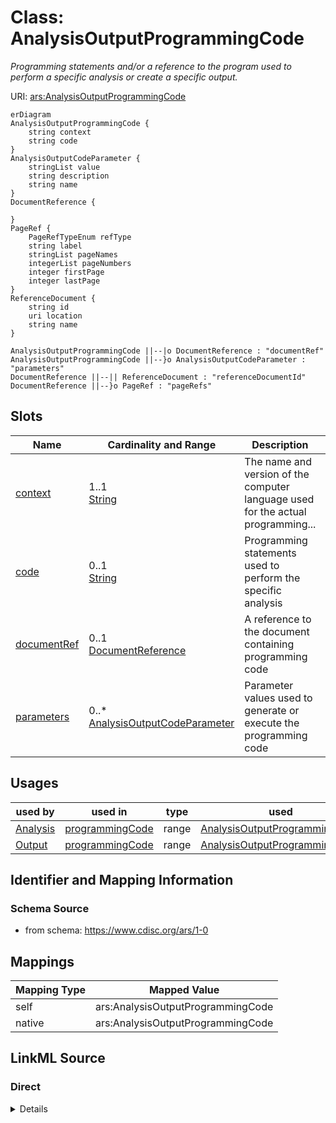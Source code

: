# Class: AnalysisOutputProgrammingCode


_Programming statements and/or a reference to the program used to perform a specific analysis or create a specific output._





URI: [ars:AnalysisOutputProgrammingCode](https://www.cdisc.org/ars/1-0/AnalysisOutputProgrammingCode)


```mermaid
erDiagram
AnalysisOutputProgrammingCode {
    string context  
    string code  
}
AnalysisOutputCodeParameter {
    stringList value  
    string description  
    string name  
}
DocumentReference {

}
PageRef {
    PageRefTypeEnum refType  
    string label  
    stringList pageNames  
    integerList pageNumbers  
    integer firstPage  
    integer lastPage  
}
ReferenceDocument {
    string id  
    uri location  
    string name  
}

AnalysisOutputProgrammingCode ||--|o DocumentReference : "documentRef"
AnalysisOutputProgrammingCode ||--}o AnalysisOutputCodeParameter : "parameters"
DocumentReference ||--|| ReferenceDocument : "referenceDocumentId"
DocumentReference ||--}o PageRef : "pageRefs"

```



<!-- no inheritance hierarchy -->


## Slots

| Name | Cardinality and Range | Description | Inheritance |
| ---  | --- | --- | --- |
| [context](context.md) | 1..1 <br/> [String](String.md) | The name and version of the computer language used for the actual programming... | direct |
| [code](code.md) | 0..1 <br/> [String](String.md) | Programming statements used to perform the specific analysis | direct |
| [documentRef](documentRef.md) | 0..1 <br/> [DocumentReference](DocumentReference.md) | A reference to the document containing programming code | direct |
| [parameters](parameters.md) | 0..* <br/> [AnalysisOutputCodeParameter](AnalysisOutputCodeParameter.md) | Parameter values used to generate or execute the programming code | direct |





## Usages

| used by | used in | type | used |
| ---  | --- | --- | --- |
| [Analysis](Analysis.md) | [programmingCode](programmingCode.md) | range | [AnalysisOutputProgrammingCode](AnalysisOutputProgrammingCode.md) |
| [Output](Output.md) | [programmingCode](programmingCode.md) | range | [AnalysisOutputProgrammingCode](AnalysisOutputProgrammingCode.md) |






## Identifier and Mapping Information







### Schema Source


* from schema: https://www.cdisc.org/ars/1-0





## Mappings

| Mapping Type | Mapped Value |
| ---  | ---  |
| self | ars:AnalysisOutputProgrammingCode |
| native | ars:AnalysisOutputProgrammingCode |





## LinkML Source

<!-- TODO: investigate https://stackoverflow.com/questions/37606292/how-to-create-tabbed-code-blocks-in-mkdocs-or-sphinx -->

### Direct

<details>
```yaml
name: AnalysisOutputProgrammingCode
description: Programming statements and/or a reference to the program used to perform
  a specific analysis or create a specific output.
from_schema: https://www.cdisc.org/ars/1-0
rank: 1000
slots:
- context
- code
- documentRef
- parameters
slot_usage:
  parameters:
    name: parameters
    description: Parameter values used to generate or execute the programming code.
    domain_of:
    - AnalysisOutputProgrammingCode
    - AnalysisProgrammingCodeTemplate
    range: AnalysisOutputCodeParameter

```
</details>

### Induced

<details>
```yaml
name: AnalysisOutputProgrammingCode
description: Programming statements and/or a reference to the program used to perform
  a specific analysis or create a specific output.
from_schema: https://www.cdisc.org/ars/1-0
rank: 1000
slot_usage:
  parameters:
    name: parameters
    description: Parameter values used to generate or execute the programming code.
    domain_of:
    - AnalysisOutputProgrammingCode
    - AnalysisProgrammingCodeTemplate
    range: AnalysisOutputCodeParameter
attributes:
  context:
    name: context
    description: The name and version of the computer language used for the actual
      programming statements provided.
    examples:
    - value: SAS Version 9.4
    from_schema: https://www.cdisc.org/ars/1-0
    rank: 1000
    alias: context
    owner: AnalysisOutputProgrammingCode
    domain_of:
    - AnalysisOutputProgrammingCode
    - AnalysisProgrammingCodeTemplate
    range: string
    required: true
  code:
    name: code
    description: Programming statements used to perform the specific analysis.
    from_schema: https://www.cdisc.org/ars/1-0
    rank: 1000
    alias: code
    owner: AnalysisOutputProgrammingCode
    domain_of:
    - AnalysisOutputProgrammingCode
    - AnalysisProgrammingCodeTemplate
    range: string
  documentRef:
    name: documentRef
    description: A reference to the document containing programming code.
    from_schema: https://www.cdisc.org/ars/1-0
    rank: 1000
    multivalued: false
    alias: documentRef
    owner: AnalysisOutputProgrammingCode
    domain_of:
    - AnalysisOutputProgrammingCode
    - AnalysisProgrammingCodeTemplate
    range: DocumentReference
    inlined: true
    inlined_as_list: true
  parameters:
    name: parameters
    description: Parameter values used to generate or execute the programming code.
    from_schema: https://www.cdisc.org/ars/1-0
    rank: 1000
    multivalued: true
    alias: parameters
    owner: AnalysisOutputProgrammingCode
    domain_of:
    - AnalysisOutputProgrammingCode
    - AnalysisProgrammingCodeTemplate
    range: AnalysisOutputCodeParameter
    inlined: true
    inlined_as_list: true

```
</details>